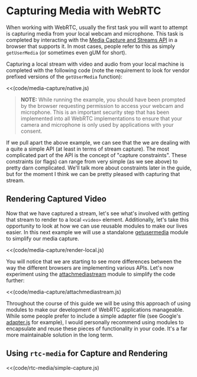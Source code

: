 # Capturing Media with WebRTC

When working with WebRTC, usually the first task you will want to attempt is capturing media from your local webcam and microphone.  This task is completed by interacting with the [Media Capture and Streams API](http://www.w3.org/TR/mediacapture-streams/) in a browser that supports it.  In most cases, people refer to this as simply `getUserMedia` (or sometimes even gUM for short).

Capturing a local stream with video and audio from your local machine is completed with the following code (note the requirement to look for vendor prefixed versions of the `getUserMedia` function):

<<(code/media-capture/native.js)

> __NOTE:__ While running the example, you should have been prompted by the browser requesting permission to access your webcam and microphone.  This is an important security step that has been implemented into all WebRTC implementations to ensure that your camera and microphone is only used by applications with your consent.

If we pull apart the above example, we can see that the we are dealing with a quite a simple API (at least in terms of stream capture).  The most complicated part of the API is the concept of "capture constraints". These constraints (or flags) can range from very simple (as we see above) to pretty darn complicated.  We'll talk more about constraints later in the guide, but for the moment I think we can be pretty pleased with capturing that stream.

## Rendering Captured Video

Now that we have captured a stream, let's see what's involved with getting that stream to render to a local `<video>` element.  Additionally, let's take this opportunity to look at how we can use reusable modules to make our lives easier.  In this next example we will use a standalone [getusermedia](https://www.npmjs.org/package/getusermedia) module to simplify our media capture.

<<(code/media-capture/render-local.js)

You will notice that we are starting to see more differences between the way the different browsers are implementing various APIs. Let's now experiment using the [attachmediastream](https://www.npmjs.org/package/attachmediastream) module to simplify the code further:

<<(code/media-capture/attachmediastream.js)

Throughout the course of this guide we will be using this approach of using modules to make our development of WebRTC applications manageable.  While some people prefer to include a simple adapter file (see Google's [adapter.js](https://github.com/GoogleChrome/webrtc/blob/master/samples/web/js/adapter.js) for example), I would personally recommend using modules to encapsulate and reuse these pieces of functionality in your code.  It's a far more maintainable solution in the long term.

## Using `rtc-media` for Capture and Rendering

<<(code/rtc-media/simple-capture.js)
